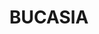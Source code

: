 ---
lastmod: '2025-04-06T06:05:21+00:00'
latitude: -21.042567
layout: suburb
longitude: 149.152281
postcode: '4750'
state: QLD
title: BUCASIA
url: /qld/bucasia/
---